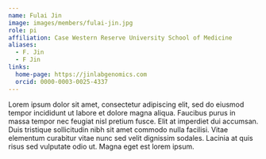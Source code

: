 ```yaml
---
name: Fulai Jin
image: images/members/fulai-jin.jpg
role: pi
affiliation: Case Western Reserve University School of Medicine
aliases:
  - F. Jin
  - F Jin 
links:
  home-page: https://jinlabgenomics.com
  orcid: 0000-0003-0025-4337
---
```


Lorem ipsum dolor sit amet, consectetur adipiscing elit, sed do eiusmod tempor incididunt ut labore et dolore magna aliqua.
Faucibus purus in massa tempor nec feugiat nisl pretium fusce.
Elit at imperdiet dui accumsan.
Duis tristique sollicitudin nibh sit amet commodo nulla facilisi.
Vitae elementum curabitur vitae nunc sed velit dignissim sodales.
Lacinia at quis risus sed vulputate odio ut.
Magna eget est lorem ipsum.
